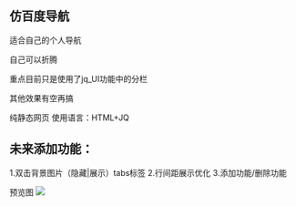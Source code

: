 
## 仿百度导航

适合自己的个人导航

自己可以折腾

重点目前只是使用了jq_UI功能中的分栏

其他效果有空再搞

纯静态网页
使用语言：HTML+JQ

## 未来添加功能：
1.双击背景图片（隐藏|展示）tabs标签
2.行间距展示优化
3.添加功能/删除功能

预览图
![](https://j1109053660.oss-cn-hangzhou.aliyuncs.com/img/20200317094417.png)

